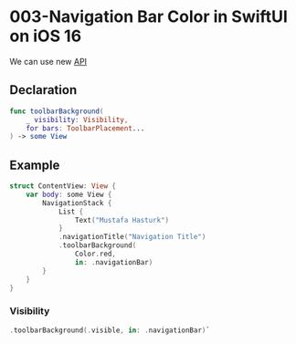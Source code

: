 # 003-Navigation Bar Color in SwiftUI on iOS 16

We can use new [API](https://developer.apple.com/documentation/swiftui/view/toolbarbackground(_:for:)-5ybst)

## Declaration
```swift
func toolbarBackground(
    _ visibility: Visibility,
    for bars: ToolbarPlacement...
) -> some View
```

## Example
```swift
struct ContentView: View {
    var body: some View {
        NavigationStack {
            List {
                Text("Mustafa Hasturk")
            }
            .navigationTitle("Navigation Title")
            .toolbarBackground(
                Color.red,
                in: .navigationBar)
        }
    }
}
```

### Visibility
```swift
.toolbarBackground(.visible, in: .navigationBar)`
```
